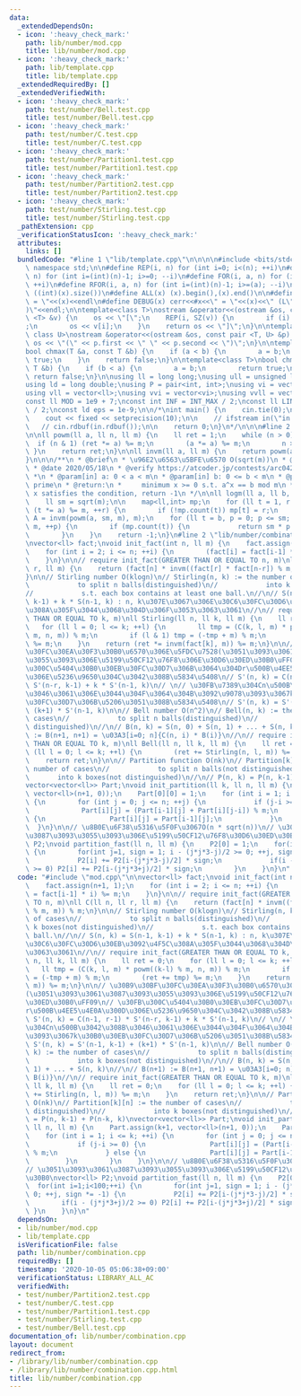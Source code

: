 ```yaml
---
data:
  _extendedDependsOn:
  - icon: ':heavy_check_mark:'
    path: lib/number/mod.cpp
    title: lib/number/mod.cpp
  - icon: ':heavy_check_mark:'
    path: lib/template.cpp
    title: lib/template.cpp
  _extendedRequiredBy: []
  _extendedVerifiedWith:
  - icon: ':heavy_check_mark:'
    path: test/number/Bell.test.cpp
    title: test/number/Bell.test.cpp
  - icon: ':heavy_check_mark:'
    path: test/number/C.test.cpp
    title: test/number/C.test.cpp
  - icon: ':heavy_check_mark:'
    path: test/number/Partition1.test.cpp
    title: test/number/Partition1.test.cpp
  - icon: ':heavy_check_mark:'
    path: test/number/Partition2.test.cpp
    title: test/number/Partition2.test.cpp
  - icon: ':heavy_check_mark:'
    path: test/number/Stirling.test.cpp
    title: test/number/Stirling.test.cpp
  _pathExtension: cpp
  _verificationStatusIcon: ':heavy_check_mark:'
  attributes:
    links: []
  bundledCode: "#line 1 \"lib/template.cpp\"\n\n\n\n#include <bits/stdc++.h>\n\nusing\
    \ namespace std;\n\n#define REP(i, n) for (int i=0; i<(n); ++i)\n#define RREP(i,\
    \ n) for (int i=(int)(n)-1; i>=0; --i)\n#define FOR(i, a, n) for (int i=(a); i<(n);\
    \ ++i)\n#define RFOR(i, a, n) for (int i=(int)(n)-1; i>=(a); --i)\n\n#define SZ(x)\
    \ ((int)(x).size())\n#define ALL(x) (x).begin(),(x).end()\n\n#define DUMP(x) cerr<<#x<<\"\
    \ = \"<<(x)<<endl\n#define DEBUG(x) cerr<<#x<<\" = \"<<(x)<<\" (L\"<<__LINE__<<\"\
    )\"<<endl;\n\ntemplate<class T>\nostream &operator<<(ostream &os, const vector\
    \ <T> &v) {\n    os << \"[\";\n    REP(i, SZ(v)) {\n        if (i) os << \", \"\
    ;\n        os << v[i];\n    }\n    return os << \"]\";\n}\n\ntemplate<class T,\
    \ class U>\nostream &operator<<(ostream &os, const pair <T, U> &p) {\n    return\
    \ os << \"(\" << p.first << \" \" << p.second << \")\";\n}\n\ntemplate<class T>\n\
    bool chmax(T &a, const T &b) {\n    if (a < b) {\n        a = b;\n        return\
    \ true;\n    }\n    return false;\n}\n\ntemplate<class T>\nbool chmin(T &a, const\
    \ T &b) {\n    if (b < a) {\n        a = b;\n        return true;\n    }\n   \
    \ return false;\n}\n\nusing ll = long long;\nusing ull = unsigned long long;\n\
    using ld = long double;\nusing P = pair<int, int>;\nusing vi = vector<int>;\n\
    using vll = vector<ll>;\nusing vvi = vector<vi>;\nusing vvll = vector<vll>;\n\n\
    const ll MOD = 1e9 + 7;\nconst int INF = INT_MAX / 2;\nconst ll LINF = LLONG_MAX\
    \ / 2;\nconst ld eps = 1e-9;\n\n/*\nint main() {\n    cin.tie(0);\n    ios::sync_with_stdio(false);\n\
    \    cout << fixed << setprecision(10);\n\n    // ifstream in(\"in.txt\");\n \
    \   // cin.rdbuf(in.rdbuf());\n\n    return 0;\n}\n*/\n\n\n#line 2 \"lib/number/mod.cpp\"\
    \n\nll powm(ll a, ll n, ll m) {\n    ll ret = 1;\n    while (n > 0) {\n      \
    \  if (n & 1) (ret *= a) %= m;\n        (a *= a) %= m;\n        n >>= 1;\n   \
    \ }\n    return ret;\n}\n\nll invm(ll a, ll m) {\n    return powm(a, m-2, m);\n\
    }\n\n\n/**\n * @brief\n * \u96E2\u6563\u5BFE\u6570 O(sqrt(m))\n * @author habara-k\n\
    \ * @date 2020/05/18\n * @verify https://atcoder.jp/contests/arc042/submissions/13372745\n\
    \ *\n * @param[in] a: 0 < a < m\n * @param[in] b: 0 <= b < m\n * @param[in] m:\
    \ prime\n * @return:\n *     minimum x >= 0 s.t. a^x == b mod m\n *     if no\
    \ x satisfies the condition, return -1\n */\n\nll logm(ll a, ll b, ll m) {\n\n\
    \    ll sm = sqrt(m);\n\n    map<ll,int> mp;\n    for (ll t = 1, r = 0; r < sm;\
    \ (t *= a) %= m, ++r) {\n        if (!mp.count(t)) mp[t] = r;\n    }\n\n    ll\
    \ A = invm(powm(a, sm, m), m);\n    for (ll t = b, p = 0; p <= sm; (t *= A) %=\
    \ m, ++p) {\n        if (mp.count(t)) {\n            return sm * p + mp[t];\n\
    \        }\n    }\n    return -1;\n}\n#line 2 \"lib/number/combination.cpp\"\n\
    \nvector<ll> fact;\nvoid init_fact(int n, ll m) {\n    fact.assign(n+1, 1);\n\
    \    for (int i = 2; i <= n; ++i) {\n        (fact[i] = fact[i-1] * i) %= m;\n\
    \    }\n}\n\n// require init_fact(GREATER THAN OR EQUAL TO n, m)\nll C(ll n, ll\
    \ r, ll m) {\n    return (fact[n] * invm((fact[r] * fact[n-r]) % m, m)) % m;\n\
    }\n\n// Stirling number O(klogn)\n// Stirling(n, k) := the number of cases\n//\
    \            to split n balls(distinguished)\n//            into k boxes(not distinguished)\n\
    //            s.t. each box contains at least one ball.\n//\n// S(n, k) = S(n-1,\
    \ k-1) + k * S(n-1, k) : n, k\u307E\u3067\u306E\u30C6\u30FC\u30D6\u30EB\u3092\u4F5C\
    \u308A\u305F\u3044\u3068\u304D\u306F\u3053\u3063\u3061\n//\n// require init_fact(GREATER\
    \ THAN OR EQUAL TO k, m)\nll Stirling(ll n, ll k, ll m) {\n    ll ret = 0;\n \
    \   for (ll l = 0; l <= k; ++l) {\n        ll tmp = (C(k, l, m) * powm((k-l) %\
    \ m, n, m)) % m;\n        if (l & 1) tmp = (-tmp + m) % m;\n        (ret += tmp)\
    \ %= m;\n    }\n    return (ret *= invm(fact[k], m)) %= m;\n}\n\n// \u30B9\u30BF\
    \u30FC\u30EA\u30F3\u30B0\u6570\u306E\u5FDC\u7528(\u3051\u3093\u3061\u3087\u3093\
    \u3055\u3093\u306E\u5199\u50CF12\u76F8\u306E\u30D6\u30ED\u30B0\uFF09\n// \u30FB\
    \u300C\u5404\u30B0\u30EB\u30FC\u30D7\u306B\u3064\u304Dr\u500B\u4EE5\u4E0A\u300D\
    \u306E\u5236\u9650\u304C\u3042\u308B\u5834\u5408\n// S'(n, k) = C(n-1, r-1) *\
    \ S'(n-r, k-1) + k * S'(n-1, k)\n// \n// \u30FB\u7389\u304Cn\u500B\u3042\u308B\
    \u3046\u3061\u306E\u3044\u304F\u3064\u304B\u3092\u9078\u3093\u3067k\u30B0\u30EB\
    \u30FC\u30D7\u306B\u5206\u3051\u308B\u5834\u5408\n// S'(n, k) = S'(n-1, k-1) +\
    \ (k+1) * S'(n-1, k)\n\n// Bell number O(n^2)\n// Bell(n, k) := the number of\
    \ cases\n//            to split n balls(distinguished)\n//            into k boxes(not\
    \ distinguished)\n//\n// B(n, k) = S(n, 0) + S(n, 1) + ... + S(n, k)\n//\n// B(n+1)\
    \ := B(n+1, n+1) = \u03A3[i=0; n]{C(n, i) * B(i)}\n//\n// require init_fact(GREATER\
    \ THAN OR EQUAL TO k, m)\nll Bell(ll n, ll k, ll m) {\n    ll ret = 0;\n    for\
    \ (ll l = 0; l <= k; ++l) {\n        (ret += Stirling(n, l, m)) %= m;\n    }\n\
    \    return ret;\n}\n\n// Partition function O(nk)\n// Partition[k][n] := the\
    \ number of cases\n//            to split n balls(not distinguished)\n//     \
    \       into k boxes(not distinguished)\n//\n// P(n, k) = P(n, k-1) + P(n-k, k)\n\
    vector<vector<ll>> Part;\nvoid init_partition(ll k, ll n, ll m) {\n    Part.assign(k+1,\
    \ vector<ll>(n+1, 0));\n    Part[0][0] = 1;\n    for (int i = 1; i <= k; ++i)\
    \ {\n        for (int j = 0; j <= n; ++j) {\n            if (j-i >= 0) {\n   \
    \             Part[i][j] = (Part[i-1][j] + Part[i][j-i]) % m;\n            } else\
    \ {\n                Part[i][j] = Part[i-1][j];\n            }\n        }\n  \
    \  }\n}\n\n// \u8B0E\u6F38\u5316\u5F0F\u3067O(n * sqrt(n))\n// \u3051\u3093\u3061\
    \u3087\u3093\u3055\u3093\u306E\u5199\u50CF12\u76F8\u30D6\u30ED\u30B0\nvector<ll>\
    \ P2;\nvoid partition_fast(ll n, ll m) {\n    P2[0] = 1;\n    for(int i=1;i<100;++i)\
    \ {\n        for(int j=1, sign = 1; i - (j*j*3-j)/2 >= 0; ++j, sign *= -1) {\n\
    \            P2[i] += P2[i-(j*j*3-j)/2] * sign;\n            if(i - (j*j*3+j)/2\
    \ >= 0) P2[i] += P2[i-(j*j*3+j)/2] * sign;\n        }\n    }\n}\n"
  code: "#include \"mod.cpp\"\n\nvector<ll> fact;\nvoid init_fact(int n, ll m) {\n\
    \    fact.assign(n+1, 1);\n    for (int i = 2; i <= n; ++i) {\n        (fact[i]\
    \ = fact[i-1] * i) %= m;\n    }\n}\n\n// require init_fact(GREATER THAN OR EQUAL\
    \ TO n, m)\nll C(ll n, ll r, ll m) {\n    return (fact[n] * invm((fact[r] * fact[n-r])\
    \ % m, m)) % m;\n}\n\n// Stirling number O(klogn)\n// Stirling(n, k) := the number\
    \ of cases\n//            to split n balls(distinguished)\n//            into\
    \ k boxes(not distinguished)\n//            s.t. each box contains at least one\
    \ ball.\n//\n// S(n, k) = S(n-1, k-1) + k * S(n-1, k) : n, k\u307E\u3067\u306E\
    \u30C6\u30FC\u30D6\u30EB\u3092\u4F5C\u308A\u305F\u3044\u3068\u304D\u306F\u3053\
    \u3063\u3061\n//\n// require init_fact(GREATER THAN OR EQUAL TO k, m)\nll Stirling(ll\
    \ n, ll k, ll m) {\n    ll ret = 0;\n    for (ll l = 0; l <= k; ++l) {\n     \
    \   ll tmp = (C(k, l, m) * powm((k-l) % m, n, m)) % m;\n        if (l & 1) tmp\
    \ = (-tmp + m) % m;\n        (ret += tmp) %= m;\n    }\n    return (ret *= invm(fact[k],\
    \ m)) %= m;\n}\n\n// \u30B9\u30BF\u30FC\u30EA\u30F3\u30B0\u6570\u306E\u5FDC\u7528\
    (\u3051\u3093\u3061\u3087\u3093\u3055\u3093\u306E\u5199\u50CF12\u76F8\u306E\u30D6\
    \u30ED\u30B0\uFF09\n// \u30FB\u300C\u5404\u30B0\u30EB\u30FC\u30D7\u306B\u3064\u304D\
    r\u500B\u4EE5\u4E0A\u300D\u306E\u5236\u9650\u304C\u3042\u308B\u5834\u5408\n//\
    \ S'(n, k) = C(n-1, r-1) * S'(n-r, k-1) + k * S'(n-1, k)\n// \n// \u30FB\u7389\
    \u304Cn\u500B\u3042\u308B\u3046\u3061\u306E\u3044\u304F\u3064\u304B\u3092\u9078\
    \u3093\u3067k\u30B0\u30EB\u30FC\u30D7\u306B\u5206\u3051\u308B\u5834\u5408\n//\
    \ S'(n, k) = S'(n-1, k-1) + (k+1) * S'(n-1, k)\n\n// Bell number O(n^2)\n// Bell(n,\
    \ k) := the number of cases\n//            to split n balls(distinguished)\n//\
    \            into k boxes(not distinguished)\n//\n// B(n, k) = S(n, 0) + S(n,\
    \ 1) + ... + S(n, k)\n//\n// B(n+1) := B(n+1, n+1) = \u03A3[i=0; n]{C(n, i) *\
    \ B(i)}\n//\n// require init_fact(GREATER THAN OR EQUAL TO k, m)\nll Bell(ll n,\
    \ ll k, ll m) {\n    ll ret = 0;\n    for (ll l = 0; l <= k; ++l) {\n        (ret\
    \ += Stirling(n, l, m)) %= m;\n    }\n    return ret;\n}\n\n// Partition function\
    \ O(nk)\n// Partition[k][n] := the number of cases\n//            to split n balls(not\
    \ distinguished)\n//            into k boxes(not distinguished)\n//\n// P(n, k)\
    \ = P(n, k-1) + P(n-k, k)\nvector<vector<ll>> Part;\nvoid init_partition(ll k,\
    \ ll n, ll m) {\n    Part.assign(k+1, vector<ll>(n+1, 0));\n    Part[0][0] = 1;\n\
    \    for (int i = 1; i <= k; ++i) {\n        for (int j = 0; j <= n; ++j) {\n\
    \            if (j-i >= 0) {\n                Part[i][j] = (Part[i-1][j] + Part[i][j-i])\
    \ % m;\n            } else {\n                Part[i][j] = Part[i-1][j];\n   \
    \         }\n        }\n    }\n}\n\n// \u8B0E\u6F38\u5316\u5F0F\u3067O(n * sqrt(n))\n\
    // \u3051\u3093\u3061\u3087\u3093\u3055\u3093\u306E\u5199\u50CF12\u76F8\u30D6\u30ED\
    \u30B0\nvector<ll> P2;\nvoid partition_fast(ll n, ll m) {\n    P2[0] = 1;\n  \
    \  for(int i=1;i<100;++i) {\n        for(int j=1, sign = 1; i - (j*j*3-j)/2 >=\
    \ 0; ++j, sign *= -1) {\n            P2[i] += P2[i-(j*j*3-j)/2] * sign;\n    \
    \        if(i - (j*j*3+j)/2 >= 0) P2[i] += P2[i-(j*j*3+j)/2] * sign;\n       \
    \ }\n    }\n}\n"
  dependsOn:
  - lib/number/mod.cpp
  - lib/template.cpp
  isVerificationFile: false
  path: lib/number/combination.cpp
  requiredBy: []
  timestamp: '2020-10-05 05:06:38+09:00'
  verificationStatus: LIBRARY_ALL_AC
  verifiedWith:
  - test/number/Partition2.test.cpp
  - test/number/C.test.cpp
  - test/number/Partition1.test.cpp
  - test/number/Stirling.test.cpp
  - test/number/Bell.test.cpp
documentation_of: lib/number/combination.cpp
layout: document
redirect_from:
- /library/lib/number/combination.cpp
- /library/lib/number/combination.cpp.html
title: lib/number/combination.cpp
---
```

